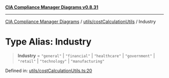 [**CIA Compliance Manager Diagrams v0.8.31**](../../../README.md)

***

[CIA Compliance Manager Diagrams](../../../modules.md) / [utils/costCalculationUtils](../README.md) / Industry

# Type Alias: Industry

> **Industry** = `"general"` \| `"financial"` \| `"healthcare"` \| `"government"` \| `"retail"` \| `"technology"` \| `"manufacturing"`

Defined in: [utils/costCalculationUtils.ts:20](https://github.com/Hack23/cia-compliance-manager/blob/85c025371255f412469ec0119911b7cb143a6212/src/utils/costCalculationUtils.ts#L20)
